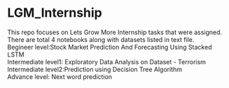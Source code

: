# LGM_Internship
This repo focuses on Lets Grow More Internship tasks that were assigned. There are total 4 notebooks along with datasets listed in text file.
<br>Begineer level:Stock Market Prediction And Forecasting Using Stacked LSTM
<br>Intermediate level1: Exploratory Data Analysis on Dataset - Terrorism 
<br>Intermediate level2:Prediction using Decision Tree  Algorithm
<br>Advance level: Next word prediction
